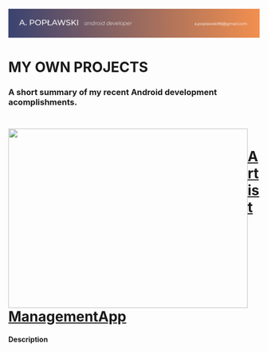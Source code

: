 <a href="https://github.com/apoplawski96/projects-summary/blob/master/assets/header.png"><img src="https://github.com/apoplawski96/projects-summary/blob/master/assets/header.png"></a>

# MY OWN PROJECTS

<p><h3>A short summary of my recent Android development acomplishments. <h3><p>
 </br>

<a href="https://github.com/apoplawski96/ArtistManagerApp">
<img align="left" src="https://github.com/apoplawski96/projects-summary/blob/master/assets/ArtistManagementApp.png" width="480" height="360" /></a>
<p><h1 align="left"><a href="https://github.com/apoplawski96/ArtistManagerApp">ArtistManagementApp</a></h1></p>
<h4>Description</h4>
